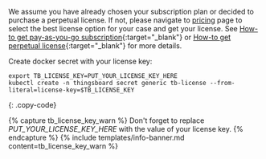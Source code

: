We assume you have already chosen your subscription plan or decided to purchase a perpetual license.
If not, please navigate to [pricing](/pricing/) page to select the best license option for your case and get your license.
See [How-to get pay-as-you-go subscription](https://www.youtube.com/watch?v=dK-QDFGxWek){:target="_blank"} or [How-to get perpetual license](https://www.youtube.com/watch?v=GPe0lHolWek){:target="_blank"} for more details.

Create docker secret with your license key:

```text
export TB_LICENSE_KEY=PUT_YOUR_LICENSE_KEY_HERE 
kubectl create -n thingsboard secret generic tb-license --from-literal=license-key=$TB_LICENSE_KEY
```
{: .copy-code}

{% capture tb_license_key_warn %}
Don't forget to replace *PUT_YOUR_LICENSE_KEY_HERE* with the value of your license key.
{% endcapture %}
{% include templates/info-banner.md content=tb_license_key_warn %}
